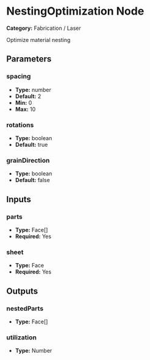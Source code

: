 
# NestingOptimization Node

**Category:** Fabrication / Laser

Optimize material nesting

## Parameters


### spacing
- **Type:** number
- **Default:** 2
- **Min:** 0
- **Max:** 10



### rotations
- **Type:** boolean
- **Default:** true





### grainDirection
- **Type:** boolean
- **Default:** false





## Inputs


### parts
- **Type:** Face[]
- **Required:** Yes



### sheet
- **Type:** Face
- **Required:** Yes



## Outputs


### nestedParts
- **Type:** Face[]



### utilization
- **Type:** Number




